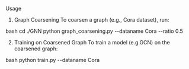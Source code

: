 Usage
1. Graph Coarsening
To coarsen a graph (e.g., Cora dataset), run:


bash
cd ./GNN
python graph_coarsening.py --dataname Cora --ratio 0.5

2. Training on Coarsened Graph
To train a model (e.g.GCN) on the coarsened graph:

bash
python train.py --dataname Cora

